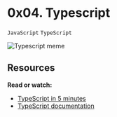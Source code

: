# 0x04. Typescript
`JavaScript` `TypeScript`

![Typescript meme](https://imgb.ifunny.co/images/c96f8597c2e93a7b2b10f0ce23b6eee4fa000a40d8cf503b3ada1a3e07d37b0e_1.jpg)

## Resources
**Read or watch:**
* [TypeScript in 5 minutes](https://intranet.alxswe.com/rltoken/iRzgJkkaCRQdVlrERbY1Og)
* [TypeScript documentation](https://intranet.alxswe.com/rltoken/U2ehqajGPvrABFnDyF0tvQ)
